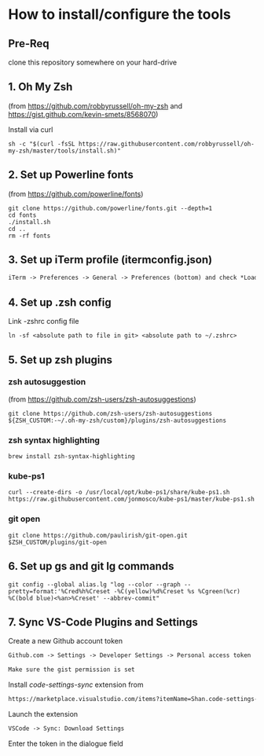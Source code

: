 # How to install/configure the tools

## Pre-Req

clone this repository somewhere on your hard-drive

## 1. Oh My Zsh

(from <https://github.com/robbyrussell/oh-my-zsh> and <https://gist.github.com/kevin-smets/8568070>)

Install via curl

```shell
sh -c "$(curl -fsSL https://raw.githubusercontent.com/robbyrussell/oh-my-zsh/master/tools/install.sh)"
```

## 2. Set up Powerline fonts

(from <https://github.com/powerline/fonts>)

```shell
git clone https://github.com/powerline/fonts.git --depth=1
cd fonts
./install.sh
cd ..
rm -rf fonts
```

## 3. Set up iTerm profile (itermconfig.json)

```txt
iTerm -> Preferences -> General -> Preferences (bottom) and check *Load preferences from a custom folder or URL* and point it to this git repository
```

## 4. Set up .zsh config

Link -zshrc config file

```shell
ln -sf <absolute path to file in git> <absolute path to ~/.zshrc>
```

## 5. Set up zsh plugins

### zsh autosuggestion

(from <https://github.com/zsh-users/zsh-autosuggestions>)

```shell
git clone https://github.com/zsh-users/zsh-autosuggestions ${ZSH_CUSTOM:-~/.oh-my-zsh/custom}/plugins/zsh-autosuggestions
```

### zsh syntax highlighting

```shell
brew install zsh-syntax-highlighting
```

### kube-ps1

```shell
curl --create-dirs -o /usr/local/opt/kube-ps1/share/kube-ps1.sh https://raw.githubusercontent.com/jonmosco/kube-ps1/master/kube-ps1.sh
```

### git open

```shell
git clone https://github.com/paulirish/git-open.git $ZSH_CUSTOM/plugins/git-open
```

## 6. Set up gs and git lg commands

```shell
git config --global alias.lg "log --color --graph --pretty=format:'%Cred%h%Creset -%C(yellow)%d%Creset %s %Cgreen(%cr) %C(bold blue)<%an>%Creset' --abbrev-commit"
```

## 7. Sync VS-Code Plugins and Settings

Create a new Github account token

```txt
Github.com -> Settings -> Developer Settings -> Personal access token

Make sure the gist permission is set
```

Install *code-settings-sync* extension from 

```txt
https://marketplace.visualstudio.com/items?itemName=Shan.code-settings-sync
```

Launch the extension

```txt
VSCode -> Sync: Download Settings
```

Enter the token in the dialogue field
